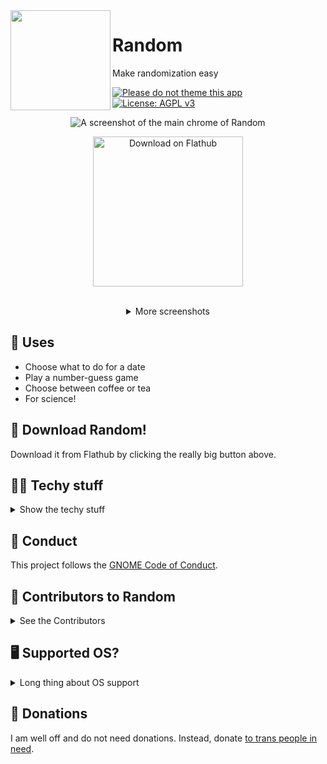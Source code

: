 <img align="left" style="vertical-align: middle;" width="160" height="160" src="https://codeberg.org/foreverxml/random/raw/branch/main/data/icons/hicolor/scalable/apps/page.codeberg.foreverxml.Random.svg">

# Random
Make randomization easy

[![Please do not theme this app](https://img.shields.io/badge/Theme-Do%20Not%20Theme-brightgreen)](https://stopthemingmy.app) [![License: AGPL v3](https://img.shields.io/badge/License-AGPLv3-blue)](https://codeberg.org/foreverxml/random/src/branch/main/COPYING)
<p align="center"><img alt="A screenshot of the main chrome of Random" src="https://codeberg.org/foreverxml/random/raw/branch/main/screenshots/number.png" /></p>

<p align="center"><a href='https://flathub.org/apps/details/page.codeberg.foreverxml.Random'><img width='240' alt='Download on Flathub' src='https://flathub.org/assets/badges/flathub-badge-en.png'/></a></p>

<br />

<details align="center">
<summary>More screenshots</summary>
<img alt="Roulette UI of Random" src="https://codeberg.org/foreverxml/random/raw/branch/main/screenshots/roulette.png" />
<img alt="Coin UI of Random" src="https://codeberg.org/foreverxml/random/raw/branch/main/screenshots/coin.png" />
</details>

## 🎰 Uses
- Choose what to do for a date
- Play a number-guess game
- Choose between coffee or tea
- For science!
## 📩 Download Random!
Download it from Flathub by clicking the really big button above.
## 👩‍💻️ Techy stuff
<details>
<summary>Show the techy stuff</summary>

### 📲 Another way to download
Head on over to the [Releases](https://codeberg.org/foreverxml/random/releases) page and grab the latest Flatpak, then install it.
#### 📝 A note
You can get it through the user-submitted AUR repo, but that will usually be out of date. The method I support the most is Flathub/Flatpak.
### 🛠️ Building Random
#### Flatpak
Clone this repo on GNOME Builder >= 3.28, open it, and click the *Build* button.
#### Native / Host
Clone this repo, and in the cloned directory run these commands:
```sh
meson _build --prefix=/usr && cd _build
sudo ninja install
```
You will need to install:
```
gdk-pixbuf2
glib2
gtk4
libadwaita
appstream-glib
meson
vala
```
#### Windows
I don't support anything but Flatpak. You will have to run this app through WSL, although Windows is such a privacy nightmare I do not support WSL. The app may be broken on Windows too. My reccomendation is to use this app on GNOME *NIX systems.
### 🌐 Translating Random
Check out the [po folder](https://codeberg.org/foreverxml/random/src/branch/main/po).
### 🛣️ Roadmap for Random
- [x] [GNOME GitLab mirror](https://gitlab.gnome.org/foreverxml/random)
- [x] ~~GitHub mirror~~ Ewww, GitHub? No thanks.
- [x] Copy result keyboard shortcut and menu item
- [x] Working translations (thanks to [teackot](https://codeberg.org/teackot) and [dimmednerd](https://codeberg.org/DiegoIvan)) 
- [ ] More translations
#### Roadmap for 1.1 - 1.2
- [x] Move Randomization functionality to different file
- [ ] `random:` links
#### Unimportant
- [ ] Windows package (LTS)
### 👩‍💻️ How to contribute to Random
<details>
<summary>Contributing</summary>

#### 🚀 A starting guide

- Make a PR (or message me on Matrix) adding yourself to the Contributors section in this README.
- Next, here are some things I will label as wontfix.
    - Anything against GNOME HIG
    - Something too advanced for this simple app And don't forget to test before your PR! Have a great day.
#### 🤓 EditorConfig
Make sure to follow the EditorConfig guidelines specified in the `.editorconfig` file. And check the [EditorConfig website](https://editorconfig.org/) to see if your IDE is compatible!

</details>
</details>

## 🤝 Conduct
This project follows the [GNOME Code of Conduct](https://wiki.gnome.org/Foundation/CodeOfConduct).

## 👥 Contributors to Random
<details>
<summary>See the Contributors</summary>

### 👥 The Contributors

- [foreverxml](https://codeberg.org/foreverxml) - 🐛🎨🤔🚧👀🌍⚠️💻
- [teackot](https://codeberg.org/teackot) - 🐛🌍⚠️💻
- [dimmednerd](https://codeberg.org/DiegoIvan) - 🐛🌍⚠️💻
- [oscfdezdz](https://codeberg.org/oscfdezdz) - 🐛⚠️💻
- [jimmac](https://codeberg.org/jimmac) - 🎨

Uses the [All Contributors Emoji Key](https://allcontributors.org/docs/en/emoji-key).
</details>

## 🖥️ Supported OS?

<details><summary>Long thing about OS support</summary>

### 🐧 Linux
Already supported; this is the main support!
### 🪟 Windows
Not for right now. Check the Roadmap for details on Windows support. And if you do want Windows, get ready to build it yourself.
### 🍏 MacOS and/or iOS
No, never. I am against all Apple platforms, and Random will never have a Mac package. I don't think GTK is supported on iOS either, though.
### 🤖 Android
GTK isn't supported yet, but I would publish on [F-Droid](https://fdroid.org).

</details>

## 💸 Donations
I am well off and do not need donations. Instead, donate [to trans people in need](https://nitter.snopyta.org/search?q=%23TransCrowdFund).
